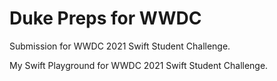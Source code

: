 # Duke Preps for WWDC

Submission for WWDC 2021 Swift Student Challenge. 

My Swift Playground for WWDC 2021 Swift Student Challenge.
